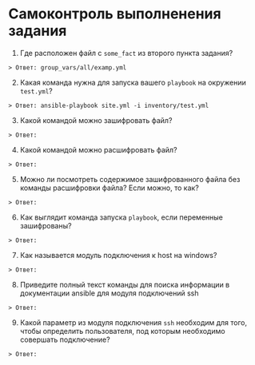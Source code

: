 # Самоконтроль выполненения задания

1. Где расположен файл с `some_fact` из второго пункта задания?
```
> Ответ: group_vars/all/examp.yml
```
2. Какая команда нужна для запуска вашего `playbook` на окружении `test.yml`?
```
> Ответ: ansible-playbook site.yml -i inventory/test.yml
```
3. Какой командой можно зашифровать файл?
```
> Ответ:
```
4. Какой командой можно расшифровать файл?
```
> Ответ:
```
5. Можно ли посмотреть содержимое зашифрованного файла без команды расшифровки файла? Если можно, то как?
```
> Ответ:
```
6. Как выглядит команда запуска `playbook`, если переменные зашифрованы?
```
> Ответ:
```
7. Как называется модуль подключения к host на windows?
```
> Ответ:
```
8. Приведите полный текст команды для поиска информации в документации ansible для модуля подключений ssh
```
> Ответ:
```
9. Какой параметр из модуля подключения `ssh` необходим для того, чтобы определить пользователя, под которым необходимо совершать подключение?
```
> Ответ:
```
